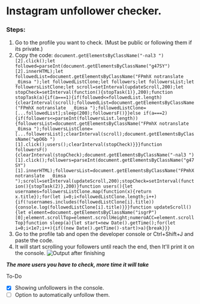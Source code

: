 # Instagram unfollower checker.


### Steps:
 1. Go to the profile you want to check. (Must be public or following them if its private.)
 2. Copy the code: ```document.getElementsByClassName("-nal3 ")[2].click();let followed=parseInt(document.getElementsByClassName("g47SY")[2].innerHTML);let followedList=document.getElementsByClassName("FPmhX notranslate  _0imsa ");let followedListClone;let followers;let followersList;let followersListClone;let scroll=setInterval(updateScroll,200);let stopCheck=setInterval(function(){stopTask(1)},200);function stopTask(a){if(a===1){if(followed<=followedList.length){clearInterval(scroll);followedList=document.getElementsByClassName("FPmhX notranslate  _0imsa ");followedListClone=[...followedList];sleep(200);followersF()}}else if(a===2){if(followers<=parseInt(followersList.length)){followersList=document.getElementsByClassName("FPmhX notranslate  _0imsa ");followersListClone=[...followersList];clearInterval(scroll);document.getElementsByClassName("wpO6b ")[1].click();users();clearInterval(stopCheck)}}}function followersF(){clearInterval(stopCheck);document.getElementsByClassName("-nal3 ")[1].click();followers=parseInt(document.getElementsByClassName("g47SY")[1].innerHTML);followersList=document.getElementsByClassName("FPmhX notranslate  _0imsa ");scroll=setInterval(updateScroll,200);stopCheck=setInterval(function(){stopTask(2)},200)}function users(){let usernames=followersListClone.map(function(x){return x.title});for(let i=0;i<followedListClone.length;i++){if(!usernames.includes(followedListClone[i].title)){console.log(followedListClone[i].title)}}}function updateScroll(){let element=document.getElementsByClassName("isgrP")[0];element.scrollTop=element.scrollHeight;numeroACC=element.scrollTop}function sleep(a){let start=new Date().getTime();for(let i=0;i<1e7;i++){if((new Date().getTime()-start)>a){break}}}```
 3. Go to the profile tab and open the developer console or Ctrl+Shift+J and paste the code.
 4. It will start scrolling your followers until reach the end, then It'll print it on the console.
 ![Output after finishing](https://github.com/davidarroyo1234/InstagramUnfollowers/blob/master/Readme/Pixelated%20result.png?raw=true)
 

***The more users you have to check, more time it will take***

To-Do
 - [x] Showing unfollowers in the console.
 - [ ] Option to automatically unfollow them.
